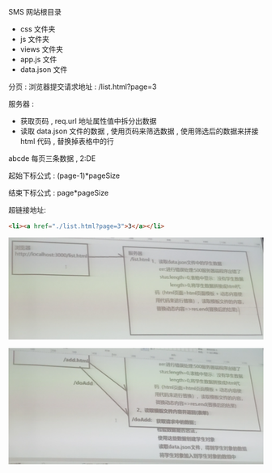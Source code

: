 SMS 网站根目录

-   css 文件夹
-   js 文件夹
-   views 文件夹
-   app.js 文件
-   data.json 文件

分页 : 浏览器提交请求地址 : /list.html?page=3

服务器 :

-   获取页码 , req.url 地址属性值中拆分出数据
-   读取 data.json 文件的数据 , 使用页码来筛选数据 , 使用筛选后的数据来拼接 html 代码 , 替换掉表格中的行

abcde 每页三条数据 , 2:DE

起始下标公式 : (page-1)\*pageSize

结束下标公式 : page\*pageSize

超链接地址:

```html
<li><a href="./list.html?page=3">3</a></li>
```

![](../img/../../img/express1.png)

![](../img/../../img/express2.png)
